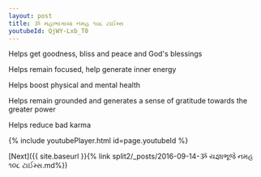 ```yaml
---
layout: post
title: ૐ મહાભાગાયા નમહ ૧૦૮ ટાઈમ્સ
youtubeId: QjWY-Lxb_T0
---
```

 
 
Helps get goodness, bliss and peace and God's blessings
 
Helps remain focused, help generate inner energy 
 
Helps boost physical and mental health 
 
Helps remain grounded and generates a sense of gratitude towards the greater power 
 
Helps reduce bad karma
 
 
 
 


{% include youtubePlayer.html id=page.youtubeId %}
 
[Next]({{ site.baseurl }}{% link  split2/_posts/2016-09-14-ૐ યજ્ઞાભૂજે નમહ ૧૦૮ ટાઈમ્સ.md%})
 
